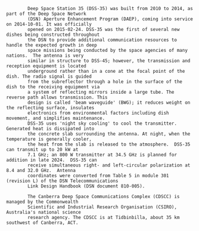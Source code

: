 
            Deep Space Station 35 (DSS-35) was built from 2010 to 2014, as part of the Deep Space Network 
            (DSN) Aperture Enhancement Program (DAEP), coming into service on 2014-10-01. It was officially
            opened on 2015-02-24. DSS-35 was the first of several new dishes being constructed throughout
            the DSN to provide additional communication resources to handle the expected growth in deep 
            space missions being conducted by the space agencies of many nations.  The antenna is very 
            similar in structure to DSS-45; however, the transmission and reception equipment is located 
            underground rather than in a cone at the focal point of the dish. The radio signal is guided 
            from the subreflector through a hole in the surface of the dish to the receiving equipment via
            a system of reflecting mirrors inside a large tube. The reverse path allows transmission. This
            design is called 'beam waveguide' (BWG); it reduces weight on the reflecting surface, insulates
            electronics from environmental factors including dish movement, and simplifies maintenance. 
            DSS-35 uses 'night sky cooling' to cool the transmitter. Generated heat is dissipated into 
            the concrete slab surrounding the antenna. At night, when the temperature is generally cooler, 
            the heat from the slab is released to the atmosphere.  DSS-35 can transmit up to 20 kW at 
            7.1 GHz; an 800 W transmitter at 34.5 GHz is planned for addition in late 2024.  DSS-35 can 
            receive simultaneous right- and left-circular polarization at 8.4 and 32.0 GHz.  Antenna 
            coordinates were converted from Table 5 in module 301 (revision L) of the DSN Telecommunications
            Link Design Handbook (DSN document 810-005). 
            
            The Canberra Deep Space Communications Complex (CDSCC) is managed by the Commonwealth 
            Scientific and Industrial Research Organisation (CSIRO), Australia's national science 
            research agency. The CDSCC is at Tidbinbilla, about 35 km southwest of Canberra, ACT.
        